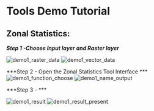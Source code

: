 # Tools Demo Tutorial

## Zonal Statistics:

***Step 1 -Choose Input layer and Raster layer***

![demo1_raster_data]()
![demo1_vector_data]()

***Step 2 - Open the Zonal Statistics Tool Interface ***
![demo1_function_choose]()
![demo1_name_output]()

***Step 3 - ***

![demo1_result]()
![demo1_result_present]()

